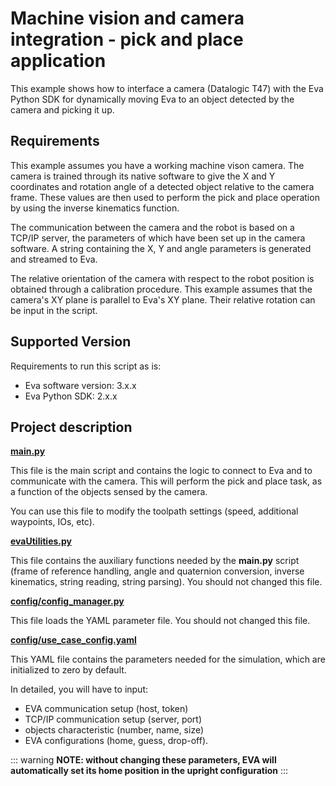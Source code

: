 # Machine vision and camera integration - pick and place application

This example shows how to interface a camera (Datalogic T47) with the Eva Python SDK for dynamically moving Eva to an object detected by the camera and picking it up.

## Requirements

This example assumes you have a working machine vison camera. The camera is trained through its native software to give the X and Y coordinates and rotation angle of a detected object relative to the camera frame. 
These values are then used to perform the pick and place operation by using the inverse kinematics function.

The communication between the camera and the robot is based on a TCP/IP server, the parameters of which have been set up in the camera software. 
A string containing the X, Y and angle parameters is generated and streamed to Eva.

The relative orientation of the camera with respect to the robot position is obtained through a calibration procedure. 
This example assumes that the camera's XY plane is parallel to Eva's XY plane. Their relative rotation can be input in the script.

## Supported Version

Requirements to run this script as is:

- Eva software version: 3.x.x
- Eva Python SDK: 2.x.x

## Project description

__[main.py](main.py)__

This file is the main script and contains the logic to connect to Eva and to communicate with the camera. This will perform the pick and place task, as a function of the objects sensed by the camera. 

You can use this file to modify the toolpath settings (speed, additional waypoints, IOs, etc).

__[evaUtilities.py](evaUtilities.py)__

This file contains the auxiliary functions needed by the **main.py** script (frame of reference handling, angle and quaternion conversion, inverse kinematics, string reading, string parsing). You should not changed this file.


__[config/config_manager.py](config/config_manager.py)__

This file loads the YAML parameter file. You should not changed this file.

__[config/use_case_config.yaml](config/use_case_config.yaml)__

This YAML file contains the parameters needed for the simulation, which are initialized to zero by default. 

In detailed, you will have to input:
- EVA communication setup (host, token)
- TCP/IP communication setup (server, port)
- objects characteristic (number, name, size) 
- EVA configurations (home, guess, drop-off). 

::: warning
**NOTE: without changing these parameters, EVA will automatically set its home position in the upright configuration**
:::

